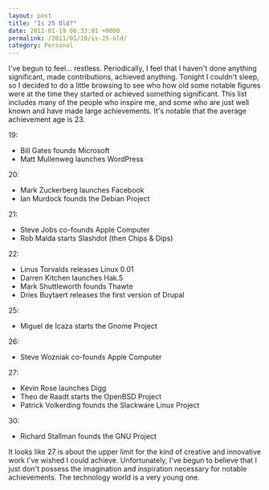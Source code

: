 ```yaml
---
layout: post
title: "Is 25 Old?"
date: 2011-01-19 06:33:01 +0000
permalink: /2011/01/19/is-25-old/
category: Personal
---
```

I've begun to feel... restless.  Periodically, I feel that I haven't done anything significant, made contributions, achieved anything.  Tonight I couldn't sleep, so I decided to do a little browsing to see who how old some notable figures were at the time they started or achieved something significant.  This list includes many of the people who inspire me, and some who are just well known and have made large achievements.  It's notable that the average achievement age is 23.

19:

- Bill Gates founds Microsoft
- Matt Mullenweg launches WordPress

20:

- Mark Zuckerberg launches Facebook
- Ian Murdock founds the Debian Project

21:

- Steve Jobs co-founds Apple Computer
- Rob Malda starts Slashdot (then Chips & Dips)

22:

- Linus Torvalds releases Linux 0.01
- Darren Kitchen launches Hak.5
- Mark Shuttleworth founds Thawte
- Dries Buytaert releases the first version of Drupal

25:

- Miguel de Icaza starts the Gnome Project

26:

- Steve Wozniak co-founds Apple Computer

27:

- Kevin Rose launches Digg
- Theo de Raadt starts the OpenBSD Project
- Patrick Volkerding founds the Slackware Linux Project

30:

- Richard Stallman founds the GNU Project

It looks like 27 is about the upper limit for the kind of creative and innovative work I've wished I could achieve.  Unfortunately, I've begun to believe that I just don't possess the imagination and inspiration necessary for notable achievements.  The technology world is a very young one.
